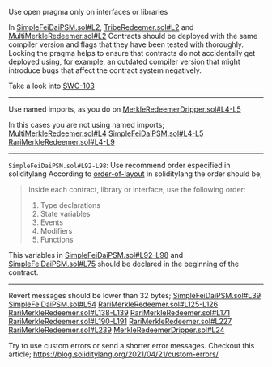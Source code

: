 
Use open pragma only on interfaces or libraries

In [SimpleFeiDaiPSM.sol#L2](https://github.com/code-423n4/2022-09-tribe/blob/769b0586b4975270b669d7d1581aa5672d6999d5/contracts/peg/SimpleFeiDaiPSM.sol#L2), [TribeRedeemer.sol#L2](https://github.com/code-423n4/2022-09-tribe/blob/769b0586b4975270b669d7d1581aa5672d6999d5/contracts/shutdown/redeem/TribeRedeemer.sol#L2) and [MultiMerkleRedeemer.sol#L2](https://github.com/code-423n4/2022-09-tribe/blob/769b0586b4975270b669d7d1581aa5672d6999d5/contracts/shutdown/fuse/MultiMerkleRedeemer.sol#L2)
Contracts should be deployed with the same compiler version and flags that they have been tested with thoroughly. Locking the pragma helps to ensure that contracts do not accidentally get deployed using, for example, an outdated compiler version that might introduce bugs that affect the contract system negatively.

Take a look into [SWC-103](https://swcregistry.io/docs/SWC-103)

---

Use named imports, as you do on [MerkleRedeemerDripper.sol#L4-L5](https://github.com/code-423n4/2022-09-tribe/blob/769b0586b4975270b669d7d1581aa5672d6999d5/contracts/shutdown/fuse/MerkleRedeemerDripper.sol#L4-L5)

In this cases you are not using named imports;
[MultiMerkleRedeemer.sol#L4](https://github.com/code-423n4/2022-09-tribe/blob/769b0586b4975270b669d7d1581aa5672d6999d5/contracts/shutdown/fuse/MultiMerkleRedeemer.sol#L4)
[SimpleFeiDaiPSM.sol#L4-L5](https://github.com/code-423n4/2022-09-tribe/blob/769b0586b4975270b669d7d1581aa5672d6999d5/contracts/peg/SimpleFeiDaiPSM.sol#L4-L5)
[RariMerkleRedeemer.sol#L4-L9](https://github.com/code-423n4/2022-09-tribe/blob/769b0586b4975270b669d7d1581aa5672d6999d5/contracts/shutdown/fuse/RariMerkleRedeemer.sol#L4-L9)

---

`SimpleFeiDaiPSM.sol#L92-L98`: Use recommend order especified in soliditylang
According to [order-of-layout](https://docs.soliditylang.org/en/latest/style-guide.html#order-of-layout) in soliditylang the order should be;
> Inside each contract, library or interface, use the following order:
> 1. Type declarations
> 2. State variables
> 3. Events
> 4. Modifiers
> 5. Functions

This variables in [SimpleFeiDaiPSM.sol#L92-L98](https://github.com/code-423n4/2022-09-tribe/blob/769b0586b4975270b669d7d1581aa5672d6999d5/contracts/peg/SimpleFeiDaiPSM.sol#L92-L98) and [SimpleFeiDaiPSM.sol#L75](https://github.com/code-423n4/2022-09-tribe/blob/769b0586b4975270b669d7d1581aa5672d6999d5/contracts/peg/SimpleFeiDaiPSM.sol#L75) should be declared in the beginning of the contract.


---

Revert messages should be lower than 32 bytes;
[SimpleFeiDaiPSM.sol#L39](https://github.com/code-423n4/2022-09-tribe/blob/769b0586b4975270b669d7d1581aa5672d6999d5/contracts/peg/SimpleFeiDaiPSM.sol#L39)
[SimpleFeiDaiPSM.sol#L54](https://github.com/code-423n4/2022-09-tribe/blob/769b0586b4975270b669d7d1581aa5672d6999d5/contracts/peg/SimpleFeiDaiPSM.sol#L54)
[RariMerkleRedeemer.sol#L125-L126](https://github.com/code-423n4/2022-09-tribe/blob/769b0586b4975270b669d7d1581aa5672d6999d5/contracts/shutdown/fuse/RariMerkleRedeemer.sol#L125-L126)
[RariMerkleRedeemer.sol#L138-L139](https://github.com/code-423n4/2022-09-tribe/blob/769b0586b4975270b669d7d1581aa5672d6999d5/contracts/shutdown/fuse/RariMerkleRedeemer.sol#L138-L139)
[RariMerkleRedeemer.sol#L171](https://github.com/code-423n4/2022-09-tribe/blob/769b0586b4975270b669d7d1581aa5672d6999d5/contracts/shutdown/fuse/RariMerkleRedeemer.sol#L171)
[RariMerkleRedeemer.sol#L190-L191](https://github.com/code-423n4/2022-09-tribe/blob/769b0586b4975270b669d7d1581aa5672d6999d5/contracts/shutdown/fuse/RariMerkleRedeemer.sol#L190-L191)
[RariMerkleRedeemer.sol#L227](https://github.com/code-423n4/2022-09-tribe/blob/769b0586b4975270b669d7d1581aa5672d6999d5/contracts/shutdown/fuse/RariMerkleRedeemer.sol#L227)
[RariMerkleRedeemer.sol#L239](https://github.com/code-423n4/2022-09-tribe/blob/769b0586b4975270b669d7d1581aa5672d6999d5/contracts/shutdown/fuse/RariMerkleRedeemer.sol#L239)
[MerkleRedeemerDripper.sol#L24](https://github.com/code-423n4/2022-09-tribe/blob/769b0586b4975270b669d7d1581aa5672d6999d5/contracts/shutdown/fuse/MerkleRedeemerDripper.sol#L24)

Try to use custom errors or send a shorter error messages. Checkout this article;
https://blog.soliditylang.org/2021/04/21/custom-errors/
